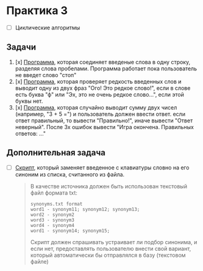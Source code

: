 # Практика 3
- [ ] Циклические алгоритмы

## Задачи
1. [x] [Программа](task1.py), которая соединяет введеные слова в одну строку, разделяя слова пробелами. Программа работает пока пользователь не введет слово "стоп"
2. [x] [Программа](task2.py), которая проверяет редкость введенных слов и выводит одну из двух фраз "Ого! Это редкое слово!", если в слове есть буква "ф" или "Эх, это не очень редкое слово...", если этой буквы нет.
3. [x] [Программа](task3.py), которая случайно выводит сумму двух чисел (например, "3 + 5 =") и пользователь должен ввести ответ. если ответ правильный, то вывести "Правильно!", иначе вывести "Ответ неверный". После 3х ошибок вывести "Игра окончена. Правильных ответов: ..."

## Дополнительная задача

- [ ] [Скрипт](task.py), который заменяет введенное с клавиатуры словно на его синоним из списка, считанного из файла.

    > В качестве источника должен быть использован текстовый файл формата txt:
    > ```
    > synonyms.txt format
    > word1 - synonym11; synonym12; synonym13;
    > word2 - synonym2
    > word3 - synonym3
    > word4 - synonym4
    > word1 - synonym14; synonym15;
    > ```
    > Скрипт должен спрашивать устраивает ли подбор синонима, и если нет, предоставлять пользователю внести свой вариант, который автоматически бы отправлялся в базу (текстовом файле)